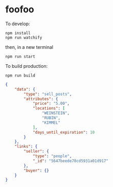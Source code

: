 # foofoo

To develop:
```
npm install
npm run watchify
```
then, in a new terminal
```
npm run start
```

To build production:
```
npm run build
```

```json
{
    "data": {
        "type": "sell_posts",
        "attributes": {
            "price": "5.00",
            "locations": [
                "WEINSTEIN",
                "RUBIN",
                "KIMMEL"
            ],
            "days_until_expiration": 10
        }
    },
    "links": {
        "seller": {
            "type": "people",
            "_id": "5647beede78cd5931a01d917"
        },
        "buyer": {}
    }
}
```
